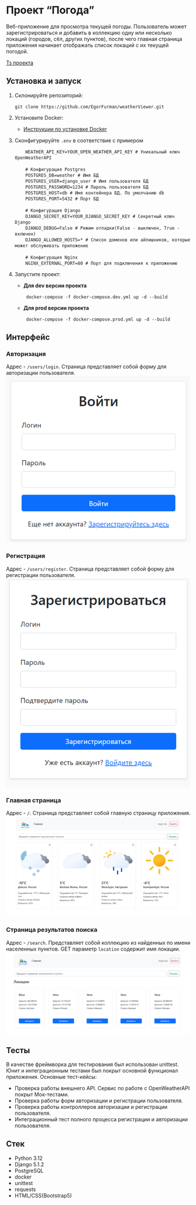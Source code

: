 # Проект “Погода”

Веб-приложение для просмотра текущей погоды. Пользователь может зарегистрироваться и добавить в коллекцию одну или несколько локаций (городов, сёл, других пунктов), после чего главная страница приложения начинает отображать список локаций с их текущей погодой.

[Тз проекта](https://zhukovsd.github.io/python-backend-learning-course/Projects/WeatherViewer/)

## Установка и запуск
1. Склонируйте репозиторий:
	```shell
	git clone https://github.com/EgorFurman/weatherViewer.git
	```

2. Установите Docker:  
	- [Инструкции по установке Docker](https://docs.docker.com/desktop/)

3. Сконфигурируйте `.env` в соответствие с примером
	```
		WEATHER_API_KEY=YOUR_OPEN_WEATHER_API_KEY # Уникальный ключ OpenWeatherAPI
		
		# Конфигурация Postgres
		POSTGRES_DB=weather # Имя БД
		POSTGRES_USER=django_user # Имя пользователя БД
		POSTGRES_PASSWORD=1234 # Пароль пользователя БД
		POSTGRES_HOST=db # Имя контейнера БД. По умолчанию db
		POSTGRES_PORT=5432 # Порт БД
		
		# Конфигурация Django
		DJANGO_SECRET_KEY=YOUR_DJANGO_SECRET_KEY # Cекретный ключ Django
		DJANGO_DEBUG=False # Режим отладки(False - выключен, True - включен)
		DJANGO_ALLOWED_HOSTS=* # Список доменов или айпишников, которые может обслуживать приложение
		
		# Конфигурация Nginx
		NGINX_EXTERNAL_PORT=80 # Порт для подключения к приложению
	```

4. Запустите проект:
	- **Для dev версии проекта**
	    ```shell
	     docker-compose -f docker-compose.dev.yml up -d --build
	    ```
	- **Для prod версии проекта**
	    ```shell
	     docker-compose -f docker-compose.prod.yml up -d --build
	    ```

## Интерфейс
### **Авторизация**
Адрес - `/users/login`. Страница представляет собой форму для авторизации пользователя.
![auth](https://github.com/EgorFurman/weatherViewer/blob/master/docs/login.png)
### **Регистрация**
Адрес - `/users/register`. Страница представляет собой форму для регистрации пользователя.
![auth](https://github.com/EgorFurman/weatherViewer/blob/master/docs/register.png)
### **Главная страница**
Адрес - `/`. Страница представляет собой главную страницу приложения.
![auth](https://github.com/EgorFurman/weatherViewer/blob/master/docs/main.png)
### **Страница результатов поиска**
Адрес - `/search`. Представляет собой коллекцию из найденных по имени населенных пунктов. GET параметр `location` содержит имя локации.
![auth](https://github.com/EgorFurman/weatherViewer/blob/master/docs/search.png)

## Тесты
В качестве фреймворка для тестирования был использован unittest. Юнит и интеграционным тестами был покрыт основной функционал приложения. Основные тест-кейсы:
- Проверка работы внешнего API. Сервис по работе с OpenWeatherAPI покрыт Мок-тестами.
- Проверка работы форм авторизации и регистрации пользователя.
- Проверка работы контроллеров авторизации и регистрации пользователя.
- Интеграционный тест полного процесса регистрации и авторизации пользователя.

## Стек
- Python 3.12
- Django 5.1.2
- PostgreSQL
- docker
- unittest
- requests
- HTML/CSS(Bootstrap5)
